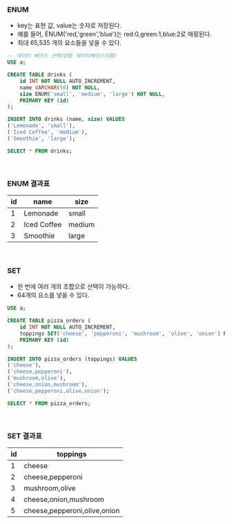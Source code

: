 ### ENUM
- key는 표현 값, value는 숫자로 저장된다.
- 예를 들어, ÈNUM('red,'green','blue')는 red:0,green:1,blue:2로 매핑된다.
- 최대 65,535 개의 요소들을 넣을 수 있다.

```sql
-- 데이터 베이스 선택(USE 데이터베이스이름)
USE a; 

CREATE TABLE drinks (
    id INT NOT NULL AUTO_INCREMENT,
    name VARCHAR(50) NOT NULL,
    size ENUM('small', 'medium', 'large') NOT NULL,
    PRIMARY KEY (id)
);

INSERT INTO drinks (name, size) VALUES 
('Lemonade', 'small'),
('Iced Coffee', 'medium'),
('Smoothie', 'large');

SELECT * FROM drinks;
```

<br>

### ENUM 결과표

| id | name        | size   |
| -- | ----------- | ------ |
| 1  | Lemonade    | small  |
| 2  | Iced Coffee | medium |
| 3  | Smoothie    | large  |

<br>

### SET
- 한 번에 여러 개의 조합으로 선택이 가능하다.
- 64개의 요소를 넣을 수 있다.
```sql
USE a;

CREATE TABLE pizza_orders (
    id INT NOT NULL AUTO_INCREMENT,
    toppings SET('cheese', 'pepperoni', 'mushroom', 'olive', 'onion') NOT NULL,
    PRIMARY KEY (id)
);

INSERT INTO pizza_orders (toppings) VALUES 
('cheese'),
('cheese,pepperoni'),
('mushroom,olive'),
('cheese,onion,mushroom'),
('cheese,pepperoni,olive,onion');

SELECT * FROM pizza_orders;
```

<br>

### SET 결과표

| id | toppings                     |
| -- | ---------------------------- |
| 1  | cheese                       |
| 2  | cheese,pepperoni             |
| 3  | mushroom,olive               |
| 4  | cheese,onion,mushroom        |
| 5  | cheese,pepperoni,olive,onion |
